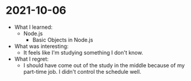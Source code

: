 # 2021-10-06

- What I learned: 
  - Node.js
    - Basic Objects in Node.js
- What was interesting: 
  - It feels like I'm studying something I don't know.
- What I regret: 
  - I should have come out of the study in the middle because of my part-time job. I didn't control the schedule well.